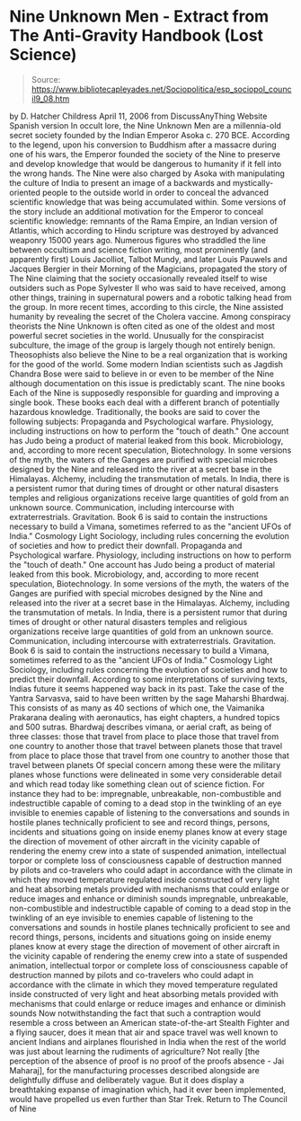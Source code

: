 # Nine Unknown Men - Extract from The Anti-Gravity Handbook (Lost Science)

> Source: https://www.bibliotecapleyades.net/Sociopolitica/esp_sociopol_council9_08.htm

by D. Hatcher Childress
April 11, 2006
from DiscussAnyThing Website
Spanish version
In occult lore, the Nine Unknown Men are a millennia-old secret society founded by the Indian Emperor Asoka c. 270 BCE.
According to the legend, upon his conversion to Buddhism after a massacre during one of his wars, the Emperor founded the society of the Nine to preserve and develop knowledge that would be dangerous to humanity if it fell into the wrong hands.
The Nine were also charged by Asoka with manipulating the culture of India to present an image of a backwards and mystically-oriented people to the outside world in order to conceal the advanced scientific knowledge that was being accumulated within.
Some versions of the story include an additional motivation for the Emperor to conceal scientific knowledge: remnants of the Rama Empire, an Indian version of Atlantis, which according to Hindu scripture was destroyed by advanced weaponry 15000 years ago.
Numerous figures who straddled the line between occultism and science fiction writing, most prominently (and apparently first) Louis Jacolliot, Talbot Mundy, and later Louis Pauwels and Jacques Bergier in their Morning of the Magicians, propagated the story of The Nine claiming that the society occasionally revealed itself to wise outsiders such as Pope Sylvester II who was said to have received, among other things, training in supernatural powers and a robotic talking head from the group. In more recent times, according to this circle, the Nine assisted humanity by revealing the secret of the Cholera vaccine.
Among conspiracy theorists the Nine Unknown is often cited as one of the oldest and most powerful secret societies in the world. Unusually for the conspiracist subculture, the image of the group is largely though not entirely benign. Theosophists also believe the Nine to be a real organization that is working for the good of the world.
Some modern Indian scientists such as Jagdish Chandra Bose were said to believe in or even to be member of the Nine although documentation on this issue is predictably scant.
The nine books
Each of the Nine is supposedly responsible for guarding and improving a single book. These books each deal with a different branch of potentially hazardous knowledge.
Traditionally, the books are said to cover the following subjects:
Propaganda and Psychological warfare. Physiology, including instructions on how to perform the "touch of death." One account has Judo being a product of material leaked from this book. Microbiology, and, according to more recent speculation, Biotechnology. In some versions of the myth, the waters of the Ganges are purified with special microbes designed by the Nine and released into the river at a secret base in the Himalayas. Alchemy, including the transmutation of metals. In India, there is a persistent rumor that during times of drought or other natural disasters temples and religious organizations receive large quantities of gold from an unknown source. Communication, including intercourse with extraterrestrials. Gravitation. Book 6 is said to contain the instructions necessary to build a Vimana, sometimes referred to as the "ancient UFOs of India." Cosmology Light Sociology, including rules concerning the evolution of societies and how to predict their downfall.
Propaganda and Psychological warfare.
Physiology, including instructions on how to perform the "touch of death." One account has Judo being a product of material leaked from this book.
Microbiology, and, according to more recent speculation, Biotechnology. In some versions of the myth, the waters of the Ganges are purified with special microbes designed by the Nine and released into the river at a secret base in the Himalayas.
Alchemy, including the transmutation of metals. In India, there is a persistent rumor that during times of drought or other natural disasters temples and religious organizations receive large quantities of gold from an unknown source.
Communication, including intercourse with extraterrestrials.
Gravitation. Book 6 is said to contain the instructions necessary to build a Vimana, sometimes referred to as the "ancient UFOs of India."
Cosmology
Light
Sociology, including rules concerning the evolution of societies and how to predict their downfall.
According to some interpretations of surviving texts, Indias future it seems happened way back in its past.
Take the case of the Yantra Sarvasva, said to have been written by the sage Maharshi Bhardwaj. This consists of as many as 40 sections of which one, the Vaimanika Prakarana dealing with aeronautics, has eight chapters, a hundred topics and 500 sutras.
Bhardwaj describes vimana, or aerial craft, as being of three classes:
those that travel from place to place those that travel from one country to another those that travel between planets
those that travel from place to place
those that travel from one country to another
those that travel between planets
Of special concern among these were the military planes whose functions were delineated in some very considerable detail and which read today like something clean out of science fiction.
For instance they had to be:
impregnable, unbreakable, non-combustible and indestructible capable of coming to a dead stop in the twinkling of an eye invisible to enemies capable of listening to the conversations and sounds in hostile planes technically proficient to see and record things, persons, incidents and situations going on inside enemy planes know at every stage the direction of movement of other aircraft in the vicinity capable of rendering the enemy crew into a state of suspended animation, intellectual torpor or complete loss of consciousness capable of destruction manned by pilots and co-travelers who could adapt in accordance with the climate in which they moved temperature regulated inside constructed of very light and heat absorbing metals provided with mechanisms that could enlarge or reduce images and enhance or diminish sounds
impregnable, unbreakable, non-combustible and indestructible
capable of coming to a dead stop in the twinkling of an eye
invisible to enemies
capable of listening to the conversations and sounds in hostile planes
technically proficient to see and record things, persons, incidents and situations going on inside enemy planes
know at every stage the direction of movement of other aircraft in the vicinity
capable of rendering the enemy crew into a state of suspended animation, intellectual torpor or complete loss of consciousness
capable of destruction
manned by pilots and co-travelers who could adapt in accordance with the climate in which they moved
temperature regulated inside
constructed of very light and heat absorbing metals
provided with mechanisms that could enlarge or reduce images and enhance or diminish sounds
Now notwithstanding the fact that such a contraption would resemble a cross between an American state-of-the-art Stealth Fighter and a flying saucer,
does it mean that air and space travel was well known to ancient Indians and airplanes flourished in India when the rest of the world was just about learning the rudiments of agriculture?
Not really [the perception of the absence of proof is no proof of the proofs absence - Jai Maharaj], for the manufacturing processes described alongside are delightfully diffuse and deliberately vague.
But it does display a breathtaking expanse of imagination which, had it ever been implemented, would have propelled us even further than Star Trek.
Return to The Council of Nine
